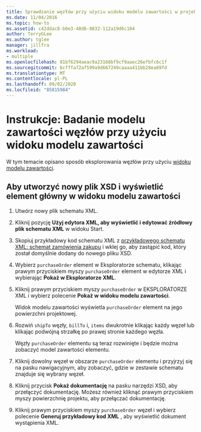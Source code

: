 ```yaml
---
title: Sprawdzanie węzłów przy użyciu widoku modelu zawartości w projektancie schematu XML
ms.date: 11/04/2016
ms.topic: how-to
ms.assetid: c42ddac8-b0e3-48d6-9832-112a19d6c104
author: TerryGLee
ms.author: tglee
manager: jillfra
ms.workload:
- multiple
ms.openlocfilehash: 81bf6294aeac9a23168bf9cf9aaec26efbfc6c1f
ms.sourcegitcommit: 6cfffa72af599a9d667249caaaa411bb28ea69fd
ms.translationtype: MT
ms.contentlocale: pl-PL
ms.lasthandoff: 09/02/2020
ms.locfileid: "85815984"
---
```

# <a name="how-to-examine-the-content-model-of-nodes-using-the-content-model-view"></a>Instrukcje: Badanie modelu zawartości węzłów przy użyciu widoku modelu zawartości

W tym temacie opisano sposób eksplorowania węzłów przy użyciu [widoku modelu zawartości](../xml-tools/content-model-view.md).

## <a name="to-create-a-new-xsd-file-and-display-the-root-element-in-the-content-model-view"></a>Aby utworzyć nowy plik XSD i wyświetlić element główny w widoku modelu zawartości

1. Utwórz nowy plik schematu XML.

2. Kliknij pozycję **Użyj edytora XML, aby wyświetlić i edytować źródłowy plik schematu XML** w widoku Start.

3. Skopiuj przykładowy kod schematu XML z [przykładowego schematu XML: schemat zamówienia zakupu](../xml-tools/sample-xsd-file-purchase-order-schema.md) i wklej go, aby zastąpić kod, który został domyślnie dodany do nowego pliku XSD.

4. Wybierz `purchaseOrder` element w Eksploratorze schematu, klikając prawym przyciskiem myszy `purchaseOrder` element w edytorze XML i wybierając **Pokaż w Eksploratorze XML**.

5. Kliknij prawym przyciskiem myszy `purchaseOrder` w EKSPLORATORZE XML i wybierz polecenie **Pokaż w widoku modelu zawartości**.

     Widok modelu zawartości wyświetla `purchaseOrder` element na jego powierzchni projektowej.

6. Rozwiń `shipTo` węzły, `billTo` i, `items` dwukrotnie klikając każdy węzeł lub klikając podwójną strzałkę po prawej stronie każdego węzła.

     Węzły `purchaseOrder` elementu są teraz rozwinięte i będzie można zobaczyć model zawartości elementu.

7. Kliknij dowolny węzeł w obszarze `purchaseOrder` elementu i przyjrzyj się na pasku nawigacyjnym, aby zobaczyć, gdzie w zestawie schematu znajduje się wybrany węzeł.

8. Kliknij przycisk **Pokaż dokumentację** na pasku narzędzi XSD, aby przełączyć dokumentację. Możesz również kliknąć prawym przyciskiem myszy powierzchnię projektu, aby przełączać dokumentację.

9. Kliknij prawym przyciskiem myszy `purchaseOrder` węzeł i wybierz polecenie **Generuj przykładowy kod XML** , aby wyświetlić dokument wystąpienia XML.

